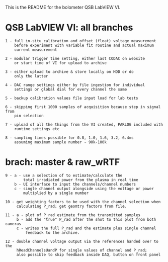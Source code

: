 This is the README for the bolometer QSB LabVIEW VI.

# QSB LabVIEW VI: all branches
    1 - full in-situ calibration and offset (float) voltage measurement
        before experiment with variable fit routine and actual maximum
        current measurement

    2 - modular trigger time setting, either last CODAC on website
        or start time of VI for upload to archive

    3 - either upload to archive & store locally on HDD or do
        only the latter

    4 - DAC range settings either by file ingestion for individual
        settings or global dial for every channel the same

    5 - backup calibration values file input load for lab tests

    6 - skipping first 1000 samples of acquisition because step in signal from
        pin selection

    7 - upload of all the things from the VI created, PARLOG included with
        runtime settings etc
    
    8 - sampling times possible for 0.8, 1.0, 1.6, 3.2, 6.4ms
        assuming maximum sample number ~ 90k-100k

# brach: master & raw_wRTF
    9 - a - use a selection of to estimate/calculate the
            total irradiated power from the plasma in real time
        b - UI interface to input the channels/channel numbers
        c - single channel output alongside using the voltage or power
            multiplied by a single number

    10 - get weighting factors to be used with the channel selection when
         calculating P_rad; get geomtry factors from file.

    11 - a - plot of P_rad estimate from the transmitted samples
         b - add the "true" P_rad after the shot to this plot from both cameras
         c - writes the full P_rad and the estimate plus single channel
             feedback to the archive.

    12 - double channel voltage output via the references handed over to the
         hReadChannelsUandP for single values of channel and P_rad;
         also possible to skip feedback inside DAQ, button on front panel
